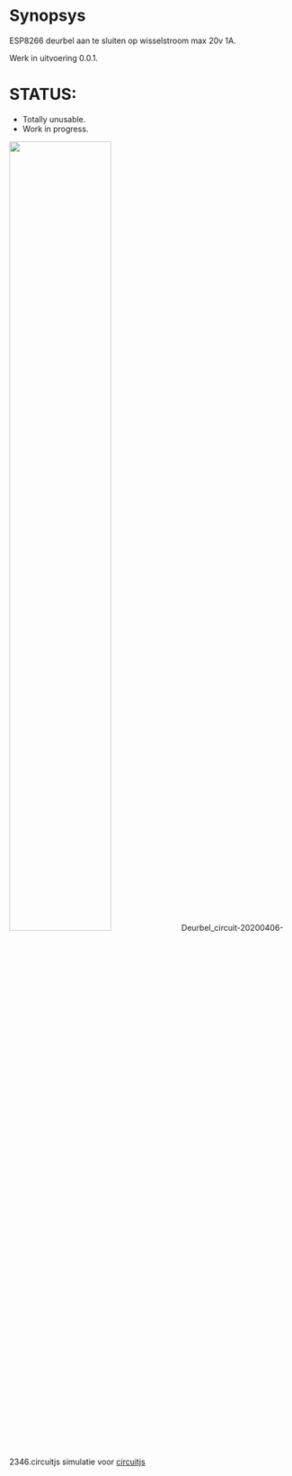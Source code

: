 # Synopsys
ESP8266 deurbel aan te sluiten op wisselstroom max 20v 1A.

Werk in uitvoering 0.0.1.

# STATUS:
 - Totally unusable. 
 - Work in progress. 

<img src="https://github.com/pappavis/deurbel/blob/master/plaatjes/deurbel_basislogica%20_in_circuitjs.jpg?raw=true" width="60%" height="60%">
Deurbel_circuit-20200406-2346.circuitjs simulatie voor <a href="http://lushprojects.com/circuitjs/circuitjs.html">circuitjs</a>
